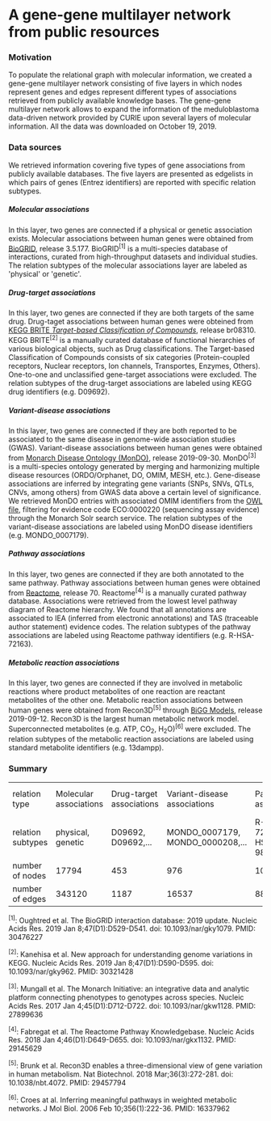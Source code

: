 # A gene-gene multilayer network from public resources

### Motivation

To populate the relational graph with molecular information, we created a gene-gene multilayer network consisting of five layers in which nodes represent genes and edges represent different types of associations retrieved from publicly available knowledge bases. The gene-gene multilayer network allows to expand the information of the meduloblastoma data-driven network provided by CURIE upon several layers of molecular information. All the data was downloaded on October 19, 2019.

### Data sources

We retrieved information covering five types of gene associations from publicly available databases. The five layers are presented as edgelists in which pairs of genes (Entrez identifiers) are reported with specific relation subtypes.

##### Molecular associations

In this layer, two genes are connected if a physical or genetic association exists. Molecular associations between human genes were obtained from [BioGRID](https://thebiogrid.org), release 3.5.177. BioGRID<sup>[1]</sup> is a multi-species database of interactions, curated from high-throughput datasets and individual studies. The relation subtypes of the molecular associations layer are labeled as 'physical' or 'genetic'.

##### Drug-target associations

In this layer, two genes are connected if they are both targets of the same drug. Drug-taget associations between human genes were obteined from [KEGG BRITE *Target-based Classification of Compounds*](https://www.genome.jp/kegg-bin/get_htext?br08010.keg), release br08310. KEGG BRITE<sup>[2]</sup> is a manually curated database of functional hierarchies of various biological objects, such as Drug classifications. The Target-based Classification of Compounds consists of six categories (Protein-coupled receptors, Nuclear receptors, Ion channels, Transportes, Enzymes, Others). One-to-one and unclassified gene-target associations were excluded. The relation subtypes of the drug-target associations are labeled using KEGG drug identifiers (e.g. D09692).

##### Variant-disease associations

In this layer, two genes are connected if they are both reported to be associated to the same disease in genome-wide association studies (GWAS). Variant-disease associations between human genes were obtained from [Monarch Disease Ontology (MonDO)](https://monarchinitiative.org), release 2019-09-30. MonDO<sup>[3]</sup> is a multi-species ontology generated by merging and harmonizing multiple disease resources (ORDO/Orphanet, DO, OMIM, MESH, etc.). Gene-disease associations are inferred by integrating gene variants (SNPs, SNVs, QTLs, CNVs, among others) from GWAS data above a certain level of significance. We retrieved MonDO entries with associated OMIM identifiers from the [OWL file](http://purl.obolibrary.org/obo/mondo.owl), filtering for evidence code ECO:0000220 (sequencing assay evidence) through the Monarch Solr search service. The relation subtypes of the variant-disease associations are labeled using MonDO disease identifiers (e.g. MONDO_0007179).

##### Pathway associations

In this layer, two genes are connected if they are both annotated to the same pathway. Pathway associations between human genes were obtained from [Reactome](https://reactome.org), release 70. Reactome<sup>[4]</sup> is a manually curated pathway database. Associations were retrieved from the lowest level pathway diagram of Reactome hierarchy. We found that all annotations are associated to IEA (inferred from electronic annotations) and TAS (traceable author statement) evidence codes. The relation subtypes of the pathway associations are labeled using Reactome pathway identifiers (e.g. R-HSA-72163).

##### Metabolic reaction associations

In this layer, two genes are connected if they are involved in metabolic reactions where product metabolites of one reaction are reactant metabolites of the other one. Metabolic reaction associations between human genes were obtained from Recon3D<sup>[5]</sup> through [BiGG Models](http://bigg.ucsd.edu), release 2019-09-12. Recon3D is the largest human metabolic network model. Superconnected metabolites (e.g. ATP, CO<sub>2</sub>, H<sub>2</sub>O)<sup>[6]</sup> were excluded. The relation subtypes of the metabolic reaction associations are labeled using standard metabolite identifiers (e.g. 13dampp).

### Summary

|||||||
|---|---|---|---|---|---|
|relation type|Molecular associations|Drug-target associations|Variant-disease associations|Pathways associations|Metabolic reaction associations|
|relation subtypes|physical, genetic|D09692, D09692,...|MONDO_0007179, MONDO_0000208,...|R-HSA-72163, R-HSA-983712,...|13dampp, 13_cis_retn,...|
|number of nodes|17794|453|976|10718|1786|
|number of edges|343120|1187|16537|888805|52077|

<sup>[1]</sup>: Oughtred et al. The BioGRID interaction database: 2019 update. Nucleic Acids Res. 2019 Jan 8;47(D1):D529-D541. doi: 10.1093/nar/gky1079. PMID: 30476227

<sup>[2]</sup>: Kanehisa et al. New approach for understanding genome variations in KEGG. Nucleic Acids Res. 2019 Jan 8;47(D1):D590-D595. doi: 10.1093/nar/gky962. PMID: 30321428

<sup>[3]</sup>: Mungall et al. The Monarch Initiative: an integrative data and analytic platform connecting phenotypes to genotypes across species. Nucleic Acids Res. 2017 Jan 4;45(D1):D712-D722. doi: 10.1093/nar/gkw1128. PMID: 27899636

<sup>[4]</sup>: Fabregat et al. The Reactome Pathway Knowledgebase. Nucleic Acids Res. 2018 Jan 4;46(D1):D649-D655. doi: 10.1093/nar/gkx1132. PMID: 29145629

<sup>[5]</sup>: Brunk et al. Recon3D enables a three-dimensional view of gene variation in human metabolism. Nat Biotechnol. 2018 Mar;36(3):272-281. doi: 10.1038/nbt.4072. PMID: 29457794

<sup>[6]</sup>: Croes at al. Inferring meaningful pathways in weighted metabolic networks. J Mol Biol. 2006 Feb 10;356(1):222-36. PMID: 16337962
